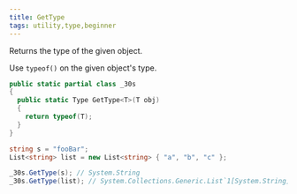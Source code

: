 ```yaml
---
title: GetType
tags: utility,type,beginner
---
```


Returns the type of the given object.

Use `typeof()` on the given object's type.

```csharp
public static partial class _30s 
{
  public static Type GetType<T>(T obj) 
  {
    return typeof(T);
  }
}
```

```csharp
string s = "fooBar";
List<string> list = new List<string> { "a", "b", "c" };

_30s.GetType(s); // System.String
_30s.GetType(list); // System.Collections.Generic.List`1[System.String]
```
